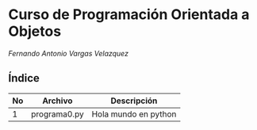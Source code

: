 # Curso de Programación Orientada a Objetos

*Fernando Antonio Vargas Velazquez*






## Índice

|No|Archivo     |Descripción         |
|--|------------|--------------------|
|1 |programa0.py|Hola mundo en python|
